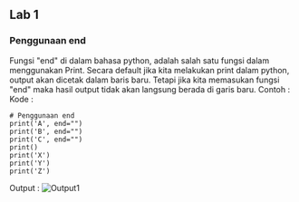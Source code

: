 ## Lab 1

### Penggunaan end
Fungsi "end" di dalam bahasa python, adalah salah satu fungsi dalam menggunakan Print. Secara default jika kita melakukan print dalam python, output akan dicetak dalam baris baru. Tetapi jika kita memasukan fungsi "end" maka hasil output tidak akan langsung berada di garis baru. Contoh :
Kode :

    # Penggunaan end  
    print('A', end="")  
    print('B', end="")  
    print('C', end="")  
    print()  
    print('X')  
    print('Y')  
    print('Z')

Output :
![Output1](https://github.com/antonmartinus72/Labo_1-2/blob/master/img/1_Output.PNG)